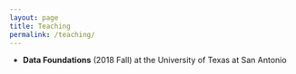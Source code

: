 ```yaml
---
layout: page
title: Teaching
permalink: /teaching/
---
```


- <b>Data Foundations</b> (2018 Fall) at the University of Texas at San Antonio
